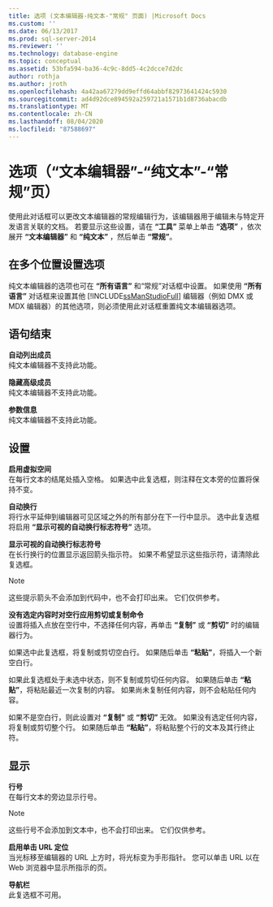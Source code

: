 ```yaml
---
title: 选项 (文本编辑器-纯文本-"常规" 页面) |Microsoft Docs
ms.custom: ''
ms.date: 06/13/2017
ms.prod: sql-server-2014
ms.reviewer: ''
ms.technology: database-engine
ms.topic: conceptual
ms.assetid: 53bfa594-ba36-4c9c-8dd5-4c2dcce7d2dc
author: rothja
ms.author: jroth
ms.openlocfilehash: 4a42aa67279dd9effd64abbf82973641424c5930
ms.sourcegitcommit: ad4d92dce894592a259721a1571b1d8736abacdb
ms.translationtype: MT
ms.contentlocale: zh-CN
ms.lasthandoff: 08/04/2020
ms.locfileid: "87588697"
---
```

# <a name="options-text-editor---plain-text---general-page"></a>选项（“文本编辑器”-“纯文本”-“常规”页）
  使用此对话框可以更改文本编辑器的常规编辑行为，该编辑器用于编辑未与特定开发语言关联的文档。 若要显示这些设置，请在 **“工具”** 菜单上单击 **“选项”** ，依次展开 **“文本编辑器”** 和 **“纯文本”** ，然后单击 **“常规”**。  
  
## <a name="setting-options-in-multiple-locations"></a>在多个位置设置选项  
 纯文本编辑器的选项也可在 **“所有语言”** 和“常规”对话框中设置。 如果使用 **“所有语言”** 对话框来设置其他 [!INCLUDE[ssManStudioFull](../includes/ssmanstudiofull-md.md)] 编辑器（例如 DMX 或 MDX 编辑器）的其他选项，则必须使用此对话框重置纯文本编辑器选项。  
  
## <a name="statement-completion"></a>语句结束  
 **自动列出成员**  
 纯文本编辑器不支持此功能。  
  
 **隐藏高级成员**  
 纯文本编辑器不支持此功能。  
  
 **参数信息**  
 纯文本编辑器不支持此功能。  
  
## <a name="settings"></a>设置  
 **启用虚拟空间**  
 在每行文本的结尾处插入空格。 如果选中此复选框，则注释在文本旁的位置将保持不变。  
  
 **自动换行**  
 将行水平延伸到编辑器可见区域之外的所有部分在下一行中显示。 选中此复选框将启用 **“显示可视的自动换行标志符号”** 选项。  
  
 **显示可视的自动换行标志符号**  
 在长行换行的位置显示返回箭头指示符。 如果不希望显示这些指示符，请清除此复选框。  
  
> [!NOTE]  
>  这些提示箭头不会添加到代码中，也不会打印出来。 它们仅供参考。  
  
 **没有选定内容时对空行应用剪切或复制命令**  
 设置将插入点放在空行中，不选择任何内容，再单击 **“复制”** 或 **“剪切”** 时的编辑器行为。  
  
 如果选中此复选框，将复制或剪切空白行。 如果随后单击 **“粘贴”**，将插入一个新空白行。  
  
 如果此复选框处于未选中状态，则不复制或剪切任何内容。 如果随后单击 **“粘贴”**，将粘贴最近一次复制的内容。 如果尚未复制任何内容，则不会粘贴任何内容。  
  
 如果不是空白行，则此设置对 **“复制”** 或 **“剪切”** 无效。 如果没有选定任何内容，将复制或剪切整个行。 如果随后单击 **“粘贴”**，将粘贴整个行的文本及其行终止符。  
  
## <a name="display"></a>显示  
 **行号**  
 在每行文本的旁边显示行号。  
  
> [!NOTE]  
>  这些行号不会添加到文本中，也不会打印出来。 它们仅供参考。  
  
 **启用单击 URL 定位**  
 当光标移至编辑器的 URL 上方时，将光标变为手形指针。 您可以单击 URL 以在 Web 浏览器中显示所指示的页。  
  
 **导航栏**  
 此复选框不可用。  
  
  
